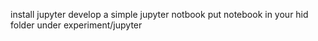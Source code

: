 install jupyter
develop a simple jupyter notbook
put notebook in your hid folder under experiment/jupyter
